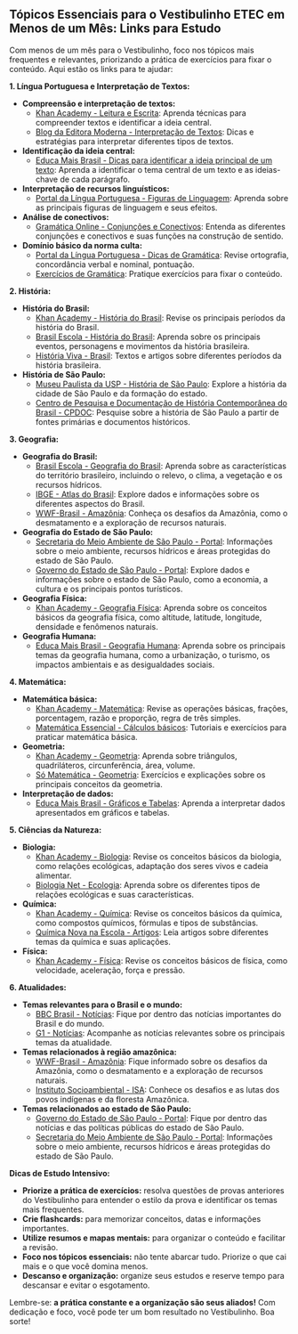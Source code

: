## Tópicos Essenciais para o Vestibulinho ETEC em Menos de um Mês: Links para Estudo

Com menos de um mês para o Vestibulinho, foco nos tópicos mais frequentes e relevantes, priorizando a prática de exercícios para fixar o conteúdo. Aqui estão os links para te ajudar:

**1. Língua Portuguesa e Interpretação de Textos:**

* **Compreensão e interpretação de textos:**
    * [Khan Academy - Leitura e Escrita](https://pt.khanacademy.org/humanities/literature/reading-literature/reading-strategies/a/reading-strategies): Aprenda técnicas para compreender textos e identificar a ideia central.
    * [Blog da Editora Moderna - Interpretação de Textos](https://blog.moderna.com.br/interpretacao-de-textos-dicas-para-voce-ter-sucesso/): Dicas e estratégias para interpretar diferentes tipos de textos.
* **Identificação da ideia central:**
    * [Educa Mais Brasil - Dicas para identificar a ideia principal de um texto](https://www.educamaisbrasil.com.br/enem/lingua-portuguesa/interpretacao-de-textos): Aprenda a identificar o tema central de um texto e as ideias-chave de cada parágrafo.
* **Interpretação de recursos linguísticos:**
    * [Portal da Língua Portuguesa - Figuras de Linguagem](https://www.portaldalinguaportuguesa.org/textos/183-figuras-de-linguagem-defini%C3%A7%C3%B5es-e-exemplos): Aprenda sobre as principais figuras de linguagem e seus efeitos.
* **Análise de conectivos:**
    * [Gramática Online - Conjunções e Conectivos](https://www.gramaticaonline.com.br/conjuncoes-e-conectivos/):  Entenda as diferentes conjunções e conectivos e suas funções na construção de sentido.
* **Domínio básico da norma culta:**
    * [Portal da Língua Portuguesa - Dicas de Gramática](https://www.portaldalinguaportuguesa.org/textos/categoria/gramatica): Revise ortografia, concordância verbal e nominal, pontuação.
    * [Exercícios de Gramática](https://www.todamateria.com.br/exercicios-de-gramatica/): Pratique exercícios para fixar o conteúdo.

**2. História:**

* **História do Brasil:**
    * [Khan Academy - História do Brasil](https://pt.khanacademy.org/humanities/ap-world-history/south-and-southeast-asia/south-america/a/colonial-latin-america):  Revise os principais períodos da história do Brasil.
    * [Brasil Escola - História do Brasil](https://brasilescola.uol.com.br/historiab/):  Aprenda sobre os principais eventos, personagens e movimentos da história brasileira.
    * [História Viva - Brasil](https://www.revistastoriaviva.com.br/):  Textos e artigos sobre diferentes períodos da história brasileira.
* **História de São Paulo:**
    * [Museu Paulista da USP - História de São Paulo](https://www.museudoipiranga.org.br/):  Explore a história da cidade de São Paulo e da formação do estado.
    * [Centro de Pesquisa e Documentação de História Contemporânea do Brasil - CPDOC](https://cpdoc.fgv.br/):  Pesquise sobre a história de São Paulo a partir de fontes primárias e documentos históricos.

**3. Geografia:**

* **Geografia do Brasil:**
    * [Brasil Escola - Geografia do Brasil](https://brasilescola.uol.com.br/geografia/brasil/):  Aprenda sobre as características do território brasileiro, incluindo o relevo, o clima, a vegetação e os recursos hídricos.
    * [IBGE - Atlas do Brasil](https://atlasbrasil.ibge.gov.br/):  Explore dados e informações sobre os diferentes aspectos do Brasil.
    * [WWF-Brasil - Amazônia](https://www.wwf.org.br/natureza/amazonia/):  Conheça os desafios da Amazônia, como o desmatamento e a exploração de recursos naturais.
* **Geografia do Estado de São Paulo:**
    * [Secretaria do Meio Ambiente de São Paulo - Portal](https://www.ambiente.sp.gov.br/):  Informações sobre o meio ambiente, recursos hídricos e áreas protegidas do estado de São Paulo.
    * [Governo do Estado de São Paulo - Portal](https://www.saopaulo.sp.gov.br/):  Explore dados e informações sobre o estado de São Paulo, como a economia, a cultura e os principais pontos turísticos.
* **Geografia Física:**
    * [Khan Academy - Geografia Física](https://pt.khanacademy.org/science/ap-environmental-science/biogeochemical-cycles/earth-systems/a/earth-systems-and-the-geosphere):  Aprenda sobre os conceitos básicos da geografia física, como altitude, latitude, longitude, densidade e fenômenos naturais.
* **Geografia Humana:**
    * [Educa Mais Brasil - Geografia Humana](https://www.educamaisbrasil.com.br/enem/geografia/geografia-humana):  Aprenda sobre os principais temas da geografia humana, como a urbanização, o turismo, os impactos ambientais e as desigualdades sociais.

**4. Matemática:**

* **Matemática básica:**
    * [Khan Academy - Matemática](https://pt.khanacademy.org/math):  Revise as operações básicas, frações, porcentagem, razão e proporção, regra de três simples.
    * [Matemática Essencial - Cálculos básicos](https://www.matematicessencial.com.br/matematica-basica/):  Tutoriais e exercícios para praticar matemática básica.
* **Geometria:**
    * [Khan Academy - Geometria](https://pt.khanacademy.org/math/geometry):  Aprenda sobre triângulos, quadriláteros, circunferência, área, volume.
    * [Só Matemática - Geometria](https://www.somatematica.com.br/fundam/geom/geom.php):  Exercícios e explicações sobre os principais conceitos da geometria.
* **Interpretação de dados:**
    * [Educa Mais Brasil - Gráficos e Tabelas](https://www.educamaisbrasil.com.br/enem/matematica/interpretacao-de-dados):  Aprenda a interpretar dados apresentados em gráficos e tabelas.

**5. Ciências da Natureza:**

* **Biologia:**
    * [Khan Academy - Biologia](https://pt.khanacademy.org/science/biology):  Revise os conceitos básicos da biologia, como relações ecológicas, adaptação dos seres vivos e cadeia alimentar.
    * [Biologia Net - Ecologia](https://www.biologianet.com/ecologia/):  Aprenda sobre os diferentes tipos de relações ecológicas e suas características.
* **Química:**
    * [Khan Academy - Química](https://pt.khanacademy.org/science/chemistry):  Revise os conceitos básicos da química, como compostos químicos, fórmulas e tipos de substâncias.
    * [Química Nova na Escola - Artigos](https://qnesc.sbq.org.br/online/):  Leia artigos sobre diferentes temas da química e suas aplicações.
* **Física:**
    * [Khan Academy - Física](https://pt.khanacademy.org/science/physics):  Revise os conceitos básicos de física, como velocidade, aceleração, força e pressão.

**6. Atualidades:**

* **Temas relevantes para o Brasil e o mundo:**
    * [BBC Brasil - Notícias](https://www.bbc.com/portuguese/brasil-50365567):  Fique por dentro das notícias importantes do Brasil e do mundo.
    * [G1 - Notícias](https://g1.globo.com/):  Acompanhe as notícias relevantes sobre os principais temas da atualidade.
* **Temas relacionados à região amazônica:**
    * [WWF-Brasil - Amazônia](https://www.wwf.org.br/natureza/amazonia/):  Fique informado sobre os desafios da Amazônia, como o desmatamento e a exploração de recursos naturais.
    * [Instituto Socioambiental - ISA](https://www.socioambiental.org/):  Conhece os desafios e as lutas dos povos indígenas e da floresta Amazônica.
* **Temas relacionados ao estado de São Paulo:**
    * [Governo do Estado de São Paulo - Portal](https://www.saopaulo.sp.gov.br/):  Fique por dentro das notícias e das políticas públicas do estado de São Paulo.
    * [Secretaria do Meio Ambiente de São Paulo - Portal](https://www.ambiente.sp.gov.br/):  Informações sobre o meio ambiente, recursos hídricos e áreas protegidas do estado de São Paulo.

**Dicas de Estudo Intensivo:**

* **Priorize a prática de exercícios:**  resolva questões de provas anteriores do Vestibulinho para entender o estilo da prova e identificar os temas mais frequentes.
* **Crie flashcards:**  para memorizar conceitos, datas e informações importantes.
* **Utilize resumos e mapas mentais:**  para organizar o conteúdo e facilitar a revisão.
* **Foco nos tópicos essenciais:**  não tente abarcar tudo. Priorize o que cai mais e o que você domina menos.
* **Descanso e organização:**  organize seus estudos e reserve tempo para descansar e evitar o esgotamento.

Lembre-se: **a prática constante e a organização são seus aliados!**  Com dedicação e foco, você pode ter um bom resultado no Vestibulinho. Boa sorte!
